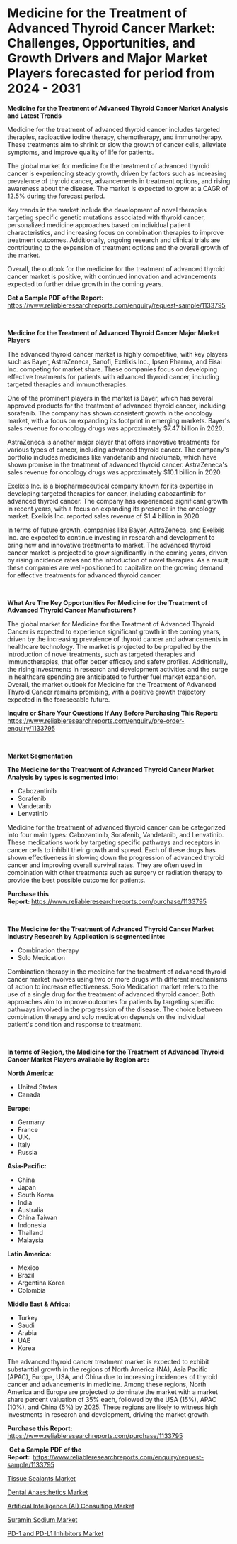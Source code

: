 <p><h1>Medicine for the Treatment of Advanced Thyroid Cancer Market: Challenges, Opportunities, and Growth Drivers and Major Market Players forecasted for period from 2024 - 2031</h1></p><p><strong>Medicine for the Treatment of Advanced Thyroid Cancer Market Analysis and Latest Trends</strong></p>
<p><p>Medicine for the treatment of advanced thyroid cancer includes targeted therapies, radioactive iodine therapy, chemotherapy, and immunotherapy. These treatments aim to shrink or slow the growth of cancer cells, alleviate symptoms, and improve quality of life for patients. </p><p>The global market for medicine for the treatment of advanced thyroid cancer is experiencing steady growth, driven by factors such as increasing prevalence of thyroid cancer, advancements in treatment options, and rising awareness about the disease. The market is expected to grow at a CAGR of 12.5% during the forecast period.</p><p>Key trends in the market include the development of novel therapies targeting specific genetic mutations associated with thyroid cancer, personalized medicine approaches based on individual patient characteristics, and increasing focus on combination therapies to improve treatment outcomes. Additionally, ongoing research and clinical trials are contributing to the expansion of treatment options and the overall growth of the market.</p><p>Overall, the outlook for the medicine for the treatment of advanced thyroid cancer market is positive, with continued innovation and advancements expected to further drive growth in the coming years.</p></p>
<p><strong>Get a Sample PDF of the Report:&nbsp;</strong> <a href="https://www.reliableresearchreports.com/enquiry/request-sample/1133795">https://www.reliableresearchreports.com/enquiry/request-sample/1133795</a></p>
<p>&nbsp;</p>
<p><strong>Medicine for the Treatment of Advanced Thyroid Cancer Major Market Players</strong></p>
<p><p>The advanced thyroid cancer market is highly competitive, with key players such as Bayer, AstraZeneca, Sanofi, Exelixis Inc., Ipsen Pharma, and Eisai Inc. competing for market share. These companies focus on developing effective treatments for patients with advanced thyroid cancer, including targeted therapies and immunotherapies.</p><p>One of the prominent players in the market is Bayer, which has several approved products for the treatment of advanced thyroid cancer, including sorafenib. The company has shown consistent growth in the oncology market, with a focus on expanding its footprint in emerging markets. Bayer's sales revenue for oncology drugs was approximately $7.47 billion in 2020.</p><p>AstraZeneca is another major player that offers innovative treatments for various types of cancer, including advanced thyroid cancer. The company's portfolio includes medicines like vandetanib and nivolumab, which have shown promise in the treatment of advanced thyroid cancer. AstraZeneca's sales revenue for oncology drugs was approximately $10.1 billion in 2020.</p><p>Exelixis Inc. is a biopharmaceutical company known for its expertise in developing targeted therapies for cancer, including cabozantinib for advanced thyroid cancer. The company has experienced significant growth in recent years, with a focus on expanding its presence in the oncology market. Exelixis Inc. reported sales revenue of $1.4 billion in 2020.</p><p>In terms of future growth, companies like Bayer, AstraZeneca, and Exelixis Inc. are expected to continue investing in research and development to bring new and innovative treatments to market. The advanced thyroid cancer market is projected to grow significantly in the coming years, driven by rising incidence rates and the introduction of novel therapies. As a result, these companies are well-positioned to capitalize on the growing demand for effective treatments for advanced thyroid cancer.</p></p>
<p>&nbsp;</p>
<p><strong>What Are The Key Opportunities For Medicine for the Treatment of Advanced Thyroid Cancer Manufacturers?</strong></p>
<p><p>The global market for Medicine for the Treatment of Advanced Thyroid Cancer is expected to experience significant growth in the coming years, driven by the increasing prevalence of thyroid cancer and advancements in healthcare technology. The market is projected to be propelled by the introduction of novel treatments, such as targeted therapies and immunotherapies, that offer better efficacy and safety profiles. Additionally, the rising investments in research and development activities and the surge in healthcare spending are anticipated to further fuel market expansion. Overall, the market outlook for Medicine for the Treatment of Advanced Thyroid Cancer remains promising, with a positive growth trajectory expected in the foreseeable future.</p></p>
<p><strong>Inquire or Share Your Questions If Any Before Purchasing This Report:</strong> <a href="https://www.reliableresearchreports.com/enquiry/pre-order-enquiry/1133795">https://www.reliableresearchreports.com/enquiry/pre-order-enquiry/1133795</a></p>
<p>&nbsp;</p>
<p><strong>Market Segmentation</strong></p>
<p><strong>The Medicine for the Treatment of Advanced Thyroid Cancer Market Analysis by types is segmented into:</strong></p>
<p><ul><li>Cabozantinib</li><li>Sorafenib</li><li>Vandetanib</li><li>Lenvatinib</li></ul></p>
<p><p>Medicine for the treatment of advanced thyroid cancer can be categorized into four main types: Cabozantinib, Sorafenib, Vandetanib, and Lenvatinib. These medications work by targeting specific pathways and receptors in cancer cells to inhibit their growth and spread. Each of these drugs has shown effectiveness in slowing down the progression of advanced thyroid cancer and improving overall survival rates. They are often used in combination with other treatments such as surgery or radiation therapy to provide the best possible outcome for patients.</p></p>
<p><strong>Purchase this Report:&nbsp;</strong><a href="https://www.reliableresearchreports.com/purchase/1133795">https://www.reliableresearchreports.com/purchase/1133795</a></p>
<p>&nbsp;</p>
<p><strong>The Medicine for the Treatment of Advanced Thyroid Cancer Market Industry Research by Application is segmented into:</strong></p>
<p><ul><li>Combination therapy</li><li>Solo Medication</li></ul></p>
<p><p>Combination therapy in the medicine for the treatment of advanced thyroid cancer market involves using two or more drugs with different mechanisms of action to increase effectiveness. Solo Medication market refers to the use of a single drug for the treatment of advanced thyroid cancer. Both approaches aim to improve outcomes for patients by targeting specific pathways involved in the progression of the disease. The choice between combination therapy and solo medication depends on the individual patient's condition and response to treatment.</p></p>
<p>&nbsp;</p>
<p><strong>In terms of Region, the Medicine for the Treatment of Advanced Thyroid Cancer Market Players available by Region are:</strong></p>
<p>
    <p> <strong> North America: </strong>
        <ul>
            <li>United States</li>
            <li>Canada</li>
        </ul>
        </p> 
    <p> <strong> Europe: </strong>
        <ul>
            <li>Germany</li>
            <li>France</li>
            <li>U.K.</li>
            <li>Italy</li>
            <li>Russia</li>
        </ul>
        </p> 
    <p> <strong> Asia-Pacific: </strong>
        <ul>
            <li>China</li>
            <li>Japan</li>
            <li>South Korea</li>
            <li>India</li>
            <li>Australia</li>
            <li>China Taiwan</li>
            <li>Indonesia</li>
            <li>Thailand</li>
            <li>Malaysia</li>
        </ul>
        </p> 
    <p> <strong> Latin America: </strong>
        <ul>
            <li>Mexico</li>
            <li>Brazil</li>
            <li>Argentina Korea</li>
            <li>Colombia</li>
        </ul>
        </p> 
    <p> <strong> Middle East & Africa: </strong>
        <ul>
            <li>Turkey</li>
            <li>Saudi</li>
            <li>Arabia</li>
            <li>UAE</li>
            <li>Korea</li>
        </ul>
    </p>
    </p>
<p><p>The advanced thyroid cancer treatment market is expected to exhibit substantial growth in the regions of North America (NA), Asia Pacific (APAC), Europe, USA, and China due to increasing incidences of thyroid cancer and advancements in medicine. Among these regions, North America and Europe are projected to dominate the market with a market share percent valuation of 35% each, followed by the USA (15%), APAC (10%), and China (5%) by 2025. These regions are likely to witness high investments in research and development, driving the market growth.</p></p>
<p><strong>Purchase this Report: </strong><a href="https://www.reliableresearchreports.com/purchase/1133795">https://www.reliableresearchreports.com/purchase/1133795</a></p>
<p>&nbsp;<strong>Get a Sample PDF of the Report:&nbsp;&nbsp;</strong><a href="https://www.reliableresearchreports.com/enquiry/request-sample/1133795">https://www.reliableresearchreports.com/enquiry/request-sample/1133795</a></p>
<p><strong></strong></p>
<p><p><a href="https://medium.com/@darienhoppe3434/tissue-sealants-market-report-reveals-the-latest-trends-and-growth-opportunities-of-this-market-9d9532a93d4c">Tissue Sealants Market</a></p><p><a href="https://medium.com/@darienhoppe3434/dental-anaesthetics-market-insight-market-trends-growth-forecasted-from-2024-to-2031-fc741909b0af">Dental Anaesthetics Market</a></p><p><a href="https://github.com/Glendatilghmankmgz0rbhwpy/Market-Research-Report-List-1/blob/main/artificial-intelligence-ai-consulting-market.md">Artificial Intelligence (AI) Consulting Market</a></p><p><a href="https://medium.com/@darienhoppe3434/suramin-sodium-market-report-reveals-the-latest-trends-and-growth-opportunities-of-this-market-b187011e9346">Suramin Sodium Market</a></p><p><a href="https://github.com/dx0328/Market-Research-Report-List-1/blob/main/pd-1-and-pd-l1-inhibitors-market.md">PD-1 and PD-L1 Inhibitors Market</a></p></p>